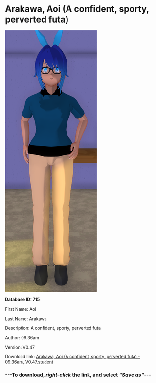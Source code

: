 # Arakawa, Aoi (A confident, sporty, perverted futa)

<img src="https://raw.githubusercontent.com/Arbiter1223/Daigaku-Gurashi-Custom-Students/master/Students/Files/Arakawa%2C%20Aoi%20(A%20confident%2C%20sporty%2C%20perverted%20futa).png" title="Arakawa, Aoi (A confident, sporty, perverted futa) - 09.36am, V0.47">

**Database ID: 715**

First Name: Aoi

Last Name: Arakawa

Description: A confident, sporty, perverted futa

Author: 09.36am

Version: V0.47

Download link: <a href="https://raw.githubusercontent.com/Arbiter1223/Daigaku-Gurashi-Custom-Students/master/Students/Files/Arakawa%2C%20Aoi%20(A%20confident%2C%20sporty%2C%20perverted%20futa)%20-%2009.36am%2C%20V0.47.student">Arakawa, Aoi (A confident, sporty, perverted futa) - 09.36am, V0.47.student</a>

### ---**To download, _right-click_ the link, and select _"Save as"_**---
